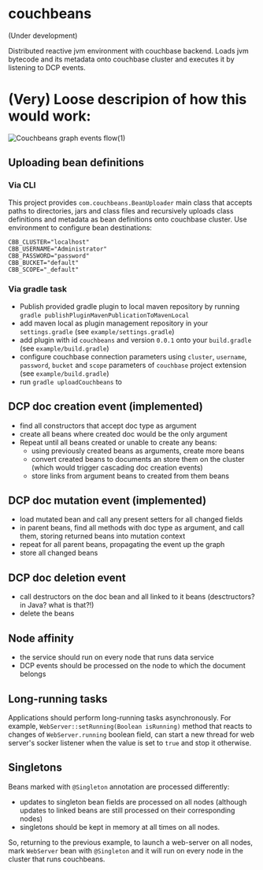 # couchbeans
(Under development)

Distributed reactive jvm environment with couchbase backend. 
Loads jvm bytecode and its metadata onto couchbase cluster and executes it by listening to DCP events.

# (Very) Loose descripion of how this would work:
![Couchbeans graph events flow(1)](https://user-images.githubusercontent.com/807041/186474406-9bb7178e-c94e-497f-8dc6-98f8bb101df1.png)

## Uploading bean definitions
### Via CLI
This project provides `com.couchbeans.BeanUploader` main class that accepts paths to directories, jars and class files and recursively uploads class definitions and metadata as bean definitions onto couchbase cluster. Use environment to configure bean destinations:
```
CBB_CLUSTER="localhost"
CBB_USERNAME="Administrator"
CBB_PASSWORD="password"
CBB_BUCKET="default"
CBB_SCOPE="_default"
```
### Via gradle task
- Publish provided gradle plugin to local maven repository by running `gradle publishPluginMavenPublicationToMavenLocal`
- add maven local as plugin management repository in your `settings.gradle` (see `example/settings.gradle`)
- add plugin with id `couchbeans` and version `0.0.1` onto your `build.gradle` (see `example/build.gradle`)
- configure couchbase connection parameters using `cluster`, `username`, `password`, `bucket` and `scope` parameters of `couchbase` project extension (see `example/build.gradle`)
- run `gradle uploadCouchbeans` to 
## DCP doc creation event (implemented)
- find all constructors that accept doc type as argument
- create all beans where created doc would be the only argument
- Repeat until all beans created or unable to create any beans:
  - using previously created beans as arguments, create more beans
  - convert created beans to documents an store them on the cluster (which would trigger cascading doc creation events)
  - store links from argument beans to created from them beans

## DCP doc mutation event (implemented)
- load mutated bean and call any present setters for all changed fields 
- in parent beans, find all methods with doc type as argument, and call them, storing returned beans into mutation context
- repeat for all parent beans, propagating the event up the graph
- store all changed beans

## DCP doc deletion event
- call destructors on the doc bean and all linked to it beans (desctructors? in Java? what is that?!)
- delete the beans

## Node affinity
- the service should run on every node that runs data service
- DCP events should be processed on the node to which the document belongs

## Long-running tasks
Applications should perform long-running tasks asynchronously. 
For example, `WebServer::setRunning(Boolean isRunning)` method that reacts to changes of `WebServer.running` boolean field, can start a new thread for web server's socker listener when the value is set to `true` and stop it otherwise.

## Singletons
Beans marked with `@Singleton` annotation are processed differently:
- updates to singleton bean fields are processed on all nodes (although updates to linked beans are still processed on their corresponding nodes)
- singletons should be kept in memory at all times on all nodes.

So, returning to the previous example, to launch a web-server on all nodes, mark `WebServer` bean with `@Singleton` and it will run on every node in the cluster that runs couchbeans.
